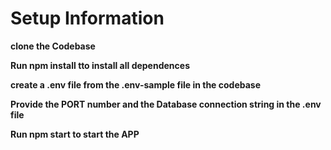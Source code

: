# Setup Information

**clone the Codebase**

**Run npm install tto install all dependences**


**create a .env file from the .env-sample file in the codebase**


**Provide the PORT number and the Database connection string in the .env file**


**Run npm start to start the APP**